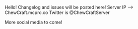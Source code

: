 Hello! Changelog and issues will be posted here!
Server IP --> ChewCraft.mcpro.co
Twitter is @ChewCraftServer

More social media to come!
